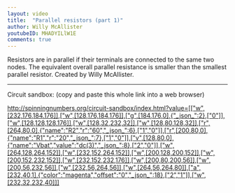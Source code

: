 ```yaml
---
layout: video
title:  "Parallel resistors (part 1)"
author: Willy McAllister
youtubeID: MHADYILlW1E
comments: true
--- 
```


Resistors are in parallel if their terminals are connected to the same two nodes. The equivalent overall parallel resistance is smaller than the smallest parallel resistor. Created by Willy McAllister.

----

Circuit sandbox:  (copy and paste this whole link into a web browser)

http://spinningnumbers.org/circuit-sandbox/index.html?value=[["w",[232,176,184,176]],["w",[128,176,184,176]],["g",[184,176,0],{"_json_":2},["0"]],["w",[128,128,128,176]],["w",[128,32,232,32]],["w",[128,80,128,32]],["r",[264,80,0],{"name":"R2","r":"60","_json_":6},["1","0"]],["r",[200,80,0],{"name":"R1","r":"20","_json_":7},["1","0"]],["v",[128,80,0],{"name":"Vbat","value":"dc(3)","_json_":8},["2","0"]],["w",[264,128,264,152]],["w",[232,152,264,152]],["w",[200,128,200,152]],["w",[200,152,232,152]],["w",[232,152,232,176]],["w",[200,80,200,56]],["w",[200,56,232,56]],["w",[232,56,264,56]],["w",[264,56,264,80]],["a",[232,40,1],{"color":"magenta","offset":"0","_json_":18},["2","1"]],["w",[232,32,232,40]]]